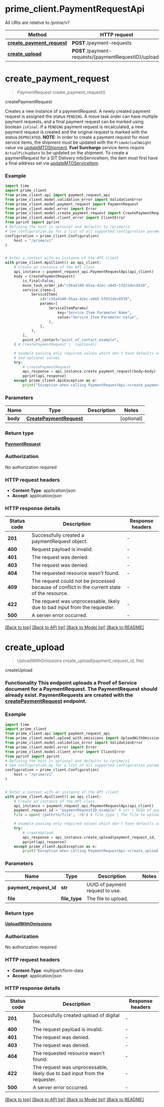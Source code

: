 # prime_client.PaymentRequestApi

All URIs are relative to */prime/v1*

Method | HTTP request | Description
------------- | ------------- | -------------
[**create_payment_request**](PaymentRequestApi.md#create_payment_request) | **POST** /payment-requests | createPaymentRequest
[**create_upload**](PaymentRequestApi.md#create_upload) | **POST** /payment-requests/{paymentRequestID}/uploads | createUpload


# **create_payment_request**
> PaymentRequest create_payment_request()

createPaymentRequest

Creates a new instance of a paymentRequest. A newly created payment request is assigned the status `PENDING`. A move task order can have multiple payment requests, and a final payment request can be marked using boolean `isFinal`.  If a `PENDING` payment request is recalculated, a new payment request is created and the original request is marked with the status `DEPRECATED`.  **NOTE**: In order to create a payment request for most service items, the shipment *must* be updated with the `PrimeActualWeight` value via [updateMTOShipment](#operation/updateMTOShipment). **Fuel Surcharge** service items require `ActualPickupDate` to be updated on the shipment.  To create a paymentRequest for a SIT Delivery mtoServiceItem, the item must first have a final address set via [updateMTOServiceItem](#operation/updateMTOServiceItem). 

### Example


```python
import time
import prime_client
from prime_client.api import payment_request_api
from prime_client.model.validation_error import ValidationError
from prime_client.model.payment_request import PaymentRequest
from prime_client.model.error import Error
from prime_client.model.create_payment_request import CreatePaymentRequest
from prime_client.model.client_error import ClientError
from pprint import pprint
# Defining the host is optional and defaults to /prime/v1
# See configuration.py for a list of all supported configuration parameters.
configuration = prime_client.Configuration(
    host = "/prime/v1"
)


# Enter a context with an instance of the API client
with prime_client.ApiClient() as api_client:
    # Create an instance of the API class
    api_instance = payment_request_api.PaymentRequestApi(api_client)
    body = CreatePaymentRequest(
        is_final=False,
        move_task_order_id="c56a4180-65aa-42ec-a945-5fd21dec0538",
        service_items=[
            ServiceItem(
                id="c56a4180-65aa-42ec-a945-5fd21dec0538",
                params=[
                    ServiceItemParams(
                        key="Service Item Parameter Name",
                        value="Service Item Parameter Value",
                    ),
                ],
            ),
        ],
        point_of_contact="point_of_contact_example",
    ) # CreatePaymentRequest |  (optional)

    # example passing only required values which don't have defaults set
    # and optional values
    try:
        # createPaymentRequest
        api_response = api_instance.create_payment_request(body=body)
        pprint(api_response)
    except prime_client.ApiException as e:
        print("Exception when calling PaymentRequestApi->create_payment_request: %s\n" % e)
```


### Parameters

Name | Type | Description  | Notes
------------- | ------------- | ------------- | -------------
 **body** | [**CreatePaymentRequest**](CreatePaymentRequest.md)|  | [optional]

### Return type

[**PaymentRequest**](PaymentRequest.md)

### Authorization

No authorization required

### HTTP request headers

 - **Content-Type**: application/json
 - **Accept**: application/json


### HTTP response details

| Status code | Description | Response headers |
|-------------|-------------|------------------|
**201** | Successfully created a paymentRequest object. |  -  |
**400** | Request payload is invalid. |  -  |
**401** | The request was denied. |  -  |
**403** | The request was denied. |  -  |
**404** | The requested resource wasn&#39;t found. |  -  |
**409** | The request could not be processed because of conflict in the current state of the resource. |  -  |
**422** | The request was unprocessable, likely due to bad input from the requester. |  -  |
**500** | A server error occurred. |  -  |

[[Back to top]](#) [[Back to API list]](../README.md#documentation-for-api-endpoints) [[Back to Model list]](../README.md#documentation-for-models) [[Back to README]](../README.md)

# **create_upload**
> UploadWithOmissions create_upload(payment_request_id, file)

createUpload

### Functionality This endpoint **uploads** a Proof of Service document for a PaymentRequest.  The PaymentRequest should already exist.  PaymentRequests are created with the [createPaymentRequest](#operation/createPaymentRequest) endpoint. 

### Example


```python
import time
import prime_client
from prime_client.api import payment_request_api
from prime_client.model.upload_with_omissions import UploadWithOmissions
from prime_client.model.validation_error import ValidationError
from prime_client.model.error import Error
from prime_client.model.client_error import ClientError
from pprint import pprint
# Defining the host is optional and defaults to /prime/v1
# See configuration.py for a list of all supported configuration parameters.
configuration = prime_client.Configuration(
    host = "/prime/v1"
)


# Enter a context with an instance of the API client
with prime_client.ApiClient() as api_client:
    # Create an instance of the API class
    api_instance = payment_request_api.PaymentRequestApi(api_client)
    payment_request_id = "paymentRequestID_example" # str | UUID of payment request to use.
    file = open('/path/to/file', 'rb') # file_type | The file to upload.

    # example passing only required values which don't have defaults set
    try:
        # createUpload
        api_response = api_instance.create_upload(payment_request_id, file)
        pprint(api_response)
    except prime_client.ApiException as e:
        print("Exception when calling PaymentRequestApi->create_upload: %s\n" % e)
```


### Parameters

Name | Type | Description  | Notes
------------- | ------------- | ------------- | -------------
 **payment_request_id** | **str**| UUID of payment request to use. |
 **file** | **file_type**| The file to upload. |

### Return type

[**UploadWithOmissions**](UploadWithOmissions.md)

### Authorization

No authorization required

### HTTP request headers

 - **Content-Type**: multipart/form-data
 - **Accept**: application/json


### HTTP response details

| Status code | Description | Response headers |
|-------------|-------------|------------------|
**201** | Successfully created upload of digital file. |  -  |
**400** | The request payload is invalid. |  -  |
**401** | The request was denied. |  -  |
**403** | The request was denied. |  -  |
**404** | The requested resource wasn&#39;t found. |  -  |
**422** | The request was unprocessable, likely due to bad input from the requester. |  -  |
**500** | A server error occurred. |  -  |

[[Back to top]](#) [[Back to API list]](../README.md#documentation-for-api-endpoints) [[Back to Model list]](../README.md#documentation-for-models) [[Back to README]](../README.md)

